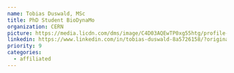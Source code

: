 ```yaml
---
name: Tobias Duswald, MSc
title: PhD Student BioDynaMo
organization: CERN
picture: https://media.licdn.com/dms/image/C4D03AQEwTP0xg55htg/profile-displayphoto-shrink_800_800/0/1587628280663?e=1681344000&v=beta&t=2ZyFPx2od1SupdaMG6opxV5p1CUxuyZQnELIwABMUOA
linkedin: https://www.linkedin.com/in/tobias-duswald-8a5726158/?originalSubdomain=de
priority: 9
categories:
  - affiliated
---
```

